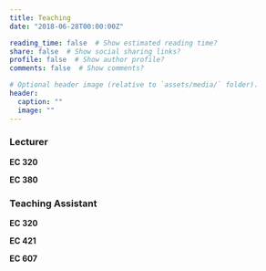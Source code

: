 ```yaml
---
title: Teaching
date: "2018-06-28T00:00:00Z"

reading_time: false  # Show estimated reading time?
share: false  # Show social sharing links?
profile: false  # Show author profile?
comments: false  # Show comments?

# Optional header image (relative to `assets/media/` folder).
header:
  caption: ""
  image: ""
---
```


### Lecturer

**EC 320**

**EC 380**

### Teaching Assistant

**EC 320**

**EC 421**

**EC 607**
